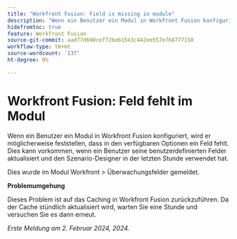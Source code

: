 ```yaml
---
title: "Workfront Fusion: Field is missing in module"
description: "Wenn ein Benutzer ein Modul in Workfront Fusion konfiguriert, wird er möglicherweise feststellen, dass in den verfügbaren Optionen ein Feld fehlt. Dies kann vorkommen, wenn ein Benutzer seine benutzerdefinierten Felder aktualisiert und den Szenario-Designer in der letzten Stunde verwendet hat."
hidefromtoc: true
feature: Workfront Fusion
source-git-commit: aad77d690cef72beb1543c442ee557e768777150
workflow-type: tm+mt
source-wordcount: '137'
ht-degree: 0%

---
```



# Workfront Fusion: Feld fehlt im Modul

Wenn ein Benutzer ein Modul in Workfront Fusion konfiguriert, wird er möglicherweise feststellen, dass in den verfügbaren Optionen ein Feld fehlt. Dies kann vorkommen, wenn ein Benutzer seine benutzerdefinierten Felder aktualisiert und den Szenario-Designer in der letzten Stunde verwendet hat.

Dies wurde im Modul Workfront > Überwachungsfelder gemeldet.

**Problemumgehung**

Dieses Problem ist auf das Caching in Workfront Fusion zurückzuführen. Da der Cache stündlich aktualisiert wird, warten Sie eine Stunde und versuchen Sie es dann erneut.

_Erste Meldung am 2. Februar 2024, 2024._
